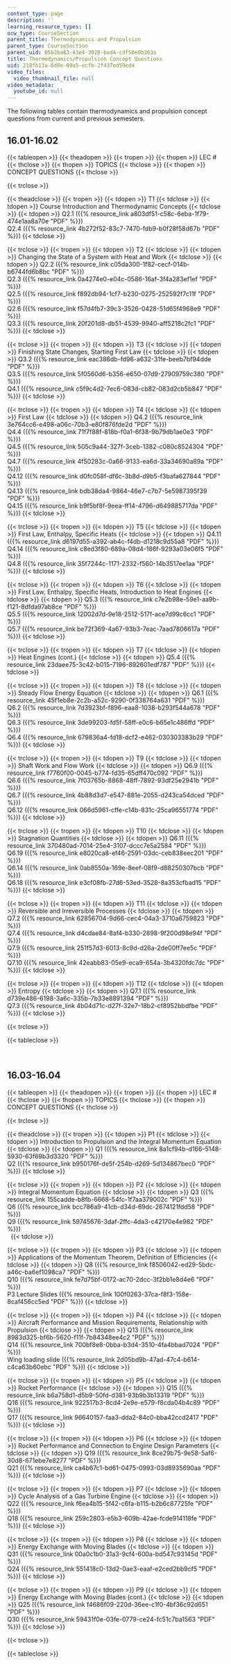 ```yaml
---
content_type: page
description: ''
learning_resource_types: []
ocw_type: CourseSection
parent_title: Thermodynamics and Propulsion
parent_type: CourseSection
parent_uid: 05b2ba63-43e4-3028-bad4-cdf50e0b363a
title: Thermodynamics/Propulsion Concept Questions
uid: 218fb13a-8d8e-09a5-ecfb-2f437ed59ed4
video_files:
  video_thumbnail_file: null
video_metadata:
  youtube_id: null
---
```


The following tables contain thermodynamics and propulsion concept questions from current and previous semesters.

16.01-16.02
-----------

{{< tableopen >}}
{{< theadopen >}}
{{< tropen >}}
{{< thopen >}}
LEC #
{{< thclose >}}
{{< thopen >}}
TOPICS
{{< thclose >}}
{{< thopen >}}
CONCEPT QUESTIONS
{{< thclose >}}

{{< trclose >}}

{{< theadclose >}}
{{< tropen >}}
{{< tdopen >}}
T1
{{< tdclose >}}
{{< tdopen >}}
Course Introduction and Thermodynamic Concepts
{{< tdclose >}}
{{< tdopen >}}
Q2.1 ({{% resource_link a803df51-c58c-6eba-1f79-474e1aa8a70e "PDF" %}})  
Q2.4 ({{% resource_link 4b272f52-83c7-7470-fdb9-b0f28f58d67b "PDF" %}})
{{< tdclose >}}

{{< trclose >}}
{{< tropen >}}
{{< tdopen >}}
T2
{{< tdclose >}}
{{< tdopen >}}
Changing the State of a System with Heat and Work
{{< tdclose >}}
{{< tdopen >}}
Q2.2 ({{% resource_link c05da300-1f82-cecf-014b-b6744fd6b8bc "PDF" %}})  
Q2.3 ({{% resource_link 0a4274e0-e04c-0586-16af-3f4a283ef1ef "PDF" %}})  
Q2.5 ({{% resource_link f892db94-1cf7-b230-0275-252592f7c11f "PDF" %}})  
Q2.6 ({{% resource_link f57d4fb7-39c3-3526-0428-51d65f4968e9 "PDF" %}})  
Q3.3 ({{% resource_link 20f201d8-db51-4539-9940-aff5218c2fc1 "PDF" %}})
{{< tdclose >}}

{{< trclose >}}
{{< tropen >}}
{{< tdopen >}}
T3
{{< tdclose >}}
{{< tdopen >}}
Finishing State Changes, Starting First Law
{{< tdclose >}}
{{< tdopen >}}
Q3.2 ({{% resource_link eac386db-fd96-a632-31fe-beeb7bf94dde "PDF" %}})  
Q3.5 ({{% resource_link 5f0560d6-b356-e650-07d9-27909759c380 "PDF" %}})  
Q4.1 ({{% resource_link c5f9c4d2-7ec6-083d-cb82-083d2cb5b847 "PDF" %}})
{{< tdclose >}}

{{< trclose >}}
{{< tropen >}}
{{< tdopen >}}
T4
{{< tdclose >}}
{{< tdopen >}}
First Law
{{< tdclose >}}
{{< tdopen >}}
Q4.2 ({{% resource_link 3e764cc6-e498-a06c-70b3-e80f876fde2d "PDF" %}})  
Q4.4 ({{% resource_link 71f7f88f-818b-f0a1-6f38-9b79db1ae0e3 "PDF" %}})  
Q4.5 ({{% resource_link 505c9a44-327f-3ceb-1382-c080c8524304 "PDF" %}})  
Q4.7 ({{% resource_link 4f50283c-0a66-9133-ea6d-33a34690a89a "PDF" %}})  
Q4.12 ({{% resource_link d0fc058f-df6c-3b8d-d9b5-f3bafa627844 "PDF" %}})  
Q4.13 ({{% resource_link bdb38da4-9864-46e7-c7b7-5e5987395f39 "PDF" %}})  
Q4.15 ({{% resource_link b9f5bf8f-9eea-ff14-4796-d649885717da "PDF" %}})
{{< tdclose >}}

{{< trclose >}}
{{< tropen >}}
{{< tdopen >}}
T5
{{< tdclose >}}
{{< tdopen >}}
First Law, Enthalpy, Specific Heats
{{< tdclose >}}
{{< tdopen >}}
Q4.11 ({{% resource_link d6197d55-a392-ab4c-f4db-d1218c9d55a8 "PDF" %}})  
Q4.14 ({{% resource_link c8ed3f80-689a-08d4-186f-9293a03e06f5 "PDF" %}})  
Q4.8 ({{% resource_link 35f7244c-1171-2332-f560-14b3517ee1aa "PDF" %}})
{{< tdclose >}}

{{< trclose >}}
{{< tropen >}}
{{< tdopen >}}
T6
{{< tdclose >}}
{{< tdopen >}}
First Law, Enthalpy, Specific Heats, Introduction to Heat Engines
{{< tdclose >}}
{{< tdopen >}}
Q5.3 ({{% resource_link c7e2b98e-59e1-aa9b-f121-8dfda97ab8ce "PDF" %}})  
Q5.5 ({{% resource_link 12002d7d-9e18-2512-517f-ace7d99c6cc1 "PDF" %}})  
Q5.7 ({{% resource_link be72f369-4a67-93b3-7eac-7aad7806617a "PDF" %}})
{{< tdclose >}}

{{< trclose >}}
{{< tropen >}}
{{< tdopen >}}
T7
{{< tdclose >}}
{{< tdopen >}}
Heat Engines (cont.)
{{< tdclose >}}
{{< tdopen >}}
Q5.4 ({{% resource_link 23daee75-3c42-b015-7196-892601edf787 "PDF" %}})
{{< tdclose >}}

{{< trclose >}}
{{< tropen >}}
{{< tdopen >}}
T8
{{< tdclose >}}
{{< tdopen >}}
Steady Flow Energy Equation
{{< tdclose >}}
{{< tdopen >}}
Q6.1 ({{% resource_link 45f1eb8e-2c2b-a52c-9290-0f338764a631 "PDF" %}})  
Q6.2 ({{% resource_link 7d3923bf-f896-eaa8-1038-b293f544a678 "PDF" %}})  
Q6.3 ({{% resource_link 3de99203-fd5f-58ff-e0c6-b65e1c486ffd "PDF" %}})  
Q6.4 ({{% resource_link 679836a4-fd18-dcf2-e462-030303383b29 "PDF" %}})
{{< tdclose >}}

{{< trclose >}}
{{< tropen >}}
{{< tdopen >}}
T9
{{< tdclose >}}
{{< tdopen >}}
Shaft Work and Flow Work
{{< tdclose >}}
{{< tdopen >}}
Q6.9 ({{% resource_link f7760f00-0045-b774-fd35-65dff470c092 "PDF" %}})  
Q6.6 ({{% resource_link 7f03765b-8868-48ff-7892-93df25e2941b "PDF" %}})  
Q6.7 ({{% resource_link 4b88d3d7-e547-881e-2055-d243ca54dced "PDF" %}})  
Q6.12 ({{% resource_link 066d5961-cffe-c14b-831c-25ca96551774 "PDF" %}})
{{< tdclose >}}

{{< trclose >}}
{{< tropen >}}
{{< tdopen >}}
T10
{{< tdclose >}}
{{< tdopen >}}
Stagnation Quantities
{{< tdclose >}}
{{< tdopen >}}
Q6.11 ({{% resource_link 370480ad-7014-25e4-3107-dccc7e5a2584 "PDF" %}})  
Q6.19 ({{% resource_link e8020ca8-ef46-2591-03dc-ceb838eec201 "PDF" %}})  
Q6.14 ({{% resource_link 0ab8550a-169e-8eef-08f9-d88250307bcb "PDF" %}})  
Q6.18 ({{% resource_link e3cf08fb-27d6-53ed-3528-8a353cfbad15 "PDF" %}})
{{< tdclose >}}

{{< trclose >}}
{{< tropen >}}
{{< tdopen >}}
T11
{{< tdclose >}}
{{< tdopen >}}
Reversible and Irreversible Processes
{{< tdclose >}}
{{< tdopen >}}
Q7.2 ({{% resource_link 62856704-9d66-cec4-04a3-3710a6759823 "PDF" %}})  
Q7.4 ({{% resource_link d4cdae84-8af4-b330-2898-9f200d98e94f "PDF" %}})  
Q7.9 ({{% resource_link 251f57d3-6013-8c9d-d26a-2de00ff7ee5c "PDF" %}})  
Q7.10 ({{% resource_link 42eabb83-05e9-eca9-654a-3b4320fdc7dc "PDF" %}})
{{< tdclose >}}

{{< trclose >}}
{{< tropen >}}
{{< tdopen >}}
T12
{{< tdclose >}}
{{< tdopen >}}
Entropy
{{< tdclose >}}
{{< tdopen >}}
Q7.1 ({{% resource_link d739e486-6198-3a6c-335b-7b33e8891394 "PDF" %}})  
Q7.3 ({{% resource_link 4b04d71c-d27f-32e7-18b2-cf8952bbdfbe "PDF" %}})
{{< tdclose >}}

{{< trclose >}}

{{< tableclose >}}

  
 

16.03-16.04
-----------

{{< tableopen >}}
{{< theadopen >}}
{{< tropen >}}
{{< thopen >}}
LEC #
{{< thclose >}}
{{< thopen >}}
TOPICS
{{< thclose >}}
{{< thopen >}}
CONCEPT QUESTIONS
{{< thclose >}}

{{< trclose >}}

{{< theadclose >}}
{{< tropen >}}
{{< tdopen >}}
P1
{{< tdclose >}}
{{< tdopen >}}
Introduction to Propulsion and the Integral Momentum Equation
{{< tdclose >}}
{{< tdopen >}}
Q1 ({{% resource_link 8a1cf94b-d166-5148-5930-63f69b3d3320 "PDF" %}})  
Q2 ({{% resource_link b950176f-de5f-254b-d269-5d134867bec0 "PDF" %}})
{{< tdclose >}}

{{< trclose >}}
{{< tropen >}}
{{< tdopen >}}
P2
{{< tdclose >}}
{{< tdopen >}}
Integral Momentum Equation
{{< tdclose >}}
{{< tdopen >}}
Q3 ({{% resource_link 155cadde-b8fb-6668-54fc-1f7aa379002c "PDF" %}})  
Q6 ({{% resource_link bcc786a9-41cb-d34d-69dc-2674121fdd58 "PDF" %}})  
Q9 ({{% resource_link 59745676-3daf-2ffc-4da3-c42170e4e982 "PDF" %}})  
 
{{< tdclose >}}

{{< trclose >}}
{{< tropen >}}
{{< tdopen >}}
P3
{{< tdclose >}}
{{< tdopen >}}
Applications of the Momentum Theorem, Definition of Efficiencies
{{< tdclose >}}
{{< tdopen >}}
Q8 ({{% resource_link f8506042-ed29-5bdc-a46c-ba6ef1098ca7 "PDF" %}})  
Q10 ({{% resource_link fe7d75bf-0172-ac70-2dcc-3f2bb1e8d4e6 "PDF" %}})  
P3 Lecture Slides ({{% resource_link 100f0263-37ca-f8f3-158e-8caf456cc5ed "PDF" %}})
{{< tdclose >}}

{{< trclose >}}
{{< tropen >}}
{{< tdopen >}}
P4
{{< tdclose >}}
{{< tdopen >}}
Aircraft Performance and Mission Requirements, Relationship with Propulsion
{{< tdclose >}}
{{< tdopen >}}
Q13 ({{% resource_link 8983d325-bf6b-5620-f11f-7b84348ee4c2 "PDF" %}})  
Q14 ({{% resource_link 700bf8e8-0bba-b3d4-3510-4fa4bbad7024 "PDF" %}})  
Wing loading slide ({{% resource_link 2d05bd9b-47ad-47c4-b614-c4ca63b60ebc "PDF" %}})
{{< tdclose >}}

{{< trclose >}}
{{< tropen >}}
{{< tdopen >}}
P5
{{< tdclose >}}
{{< tdopen >}}
Rocket Performance
{{< tdclose >}}
{{< tdopen >}}
Q15 ({{% resource_link b6a758d1-d5b9-50fd-d381-93b9b3b13319 "PDF" %}})  
Q16 ({{% resource_link 922517b3-8cd4-2e9e-e579-f8cda04b4c89 "PDF" %}})  
Q17 ({{% resource_link 96640157-faa3-dda2-84c0-bba42ccd2417 "PDF" %}})
{{< tdclose >}}

{{< trclose >}}
{{< tropen >}}
{{< tdopen >}}
P6
{{< tdclose >}}
{{< tdopen >}}
Rocket Performance and Connection to Engine Design Parameters
{{< tdclose >}}
{{< tdopen >}}
Q19 ({{% resource_link 8ce29b75-9e58-5af6-30d8-671ebe7e8277 "PDF" %}})  
Q21 ({{% resource_link ca4b67c1-bd61-0475-0993-03d8935690aa "PDF" %}})
{{< tdclose >}}

{{< trclose >}}
{{< tropen >}}
{{< tdopen >}}
P7
{{< tdclose >}}
{{< tdopen >}}
Cycle Analysis of a Gas Turbine Engine
{{< tdclose >}}
{{< tdopen >}}
Q22 ({{% resource_link f6ea4b15-5f42-c6fa-b115-b2b6c87725fe "PDF" %}})  
Q18 ({{% resource_link 259c2803-e5b3-609b-42ae-fcde914118fe "PDF" %}})
{{< tdclose >}}

{{< trclose >}}
{{< tropen >}}
{{< tdopen >}}
P8
{{< tdclose >}}
{{< tdopen >}}
Energy Exchange with Moving Blades
{{< tdclose >}}
{{< tdopen >}}
Q31 ({{% resource_link 00a0c1b0-31a3-9cf4-600a-bd547c93145d "PDF" %}})  
Q24 ({{% resource_link 551418c0-13d2-0ae3-eaaf-e2ced2bb9cf5 "PDF" %}})
{{< tdclose >}}

{{< trclose >}}
{{< tropen >}}
{{< tdopen >}}
P9
{{< tdclose >}}
{{< tdopen >}}
Energy Exchange with Moving Blades (cont.)
{{< tdclose >}}
{{< tdopen >}}
Q25 ({{% resource_link f4686f09-220d-36ee-c1f0-4bf36c92d651 "PDF" %}})  
Q30 ({{% resource_link 59431f0e-03fe-0779-ce24-fc51c7ba1563 "PDF" %}})
{{< tdclose >}}

{{< trclose >}}

{{< tableclose >}}